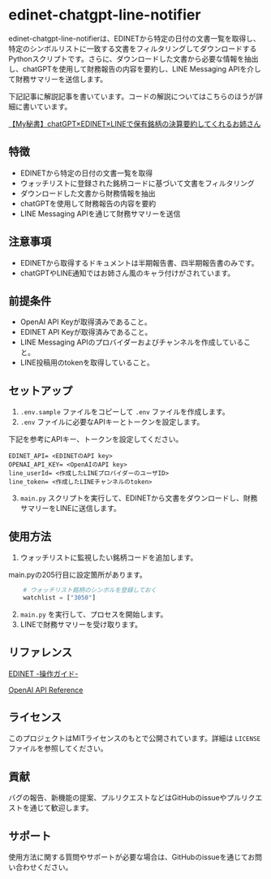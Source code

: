 # edinet-chatgpt-line-notifier

edinet-chatgpt-line-notifierは、EDINETから特定の日付の文書一覧を取得し、特定のシンボルリストに一致する文書をフィルタリングしてダウンロードするPythonスクリプトです。さらに、ダウンロードした文書から必要な情報を抽出し、chatGPTを使用して財務報告の内容を要約し、LINE Messaging APIを介して財務サマリーを送信します。

下記記事に解説記事を書いています。コードの解説についてはこちらのほうが詳細に書いています。

[【My秘書】chatGPT×EDINET×LINEで保有銘柄の決算要約してくれるお姉さん](https://zenn.dev/tomodo_ysys/articles/edinet-chatgpt-financial-report)

## 特徴

- EDINETから特定の日付の文書一覧を取得
- ウォッチリストに登録された銘柄コードに基づいて文書をフィルタリング
- ダウンロードした文書から財務情報を抽出
- chatGPTを使用して財務報告の内容を要約
- LINE Messaging APIを通じて財務サマリーを送信

## 注意事項

- EDINETから取得するドキュメントは半期報告書、四半期報告書のみです。
- chatGPTやLINE通知ではお姉さん風のキャラ付けがされています。

## 前提条件

- OpenAI API Keyが取得済みであること。
- EDINET API Keyが取得済みであること。
- LINE Messaging APIのプロバイダーおよびチャンネルを作成していること。
- LINE投稿用のtokenを取得していること。

## セットアップ

1. `.env.sample` ファイルをコピーして `.env` ファイルを作成します。
2. `.env` ファイルに必要なAPIキーとトークンを設定します。

下記を参考にAPIキー、トークンを設定してください。

```none
EDINET_API= <EDINETのAPI key>
OPENAI_API_KEY= <OpenAIのAPI key>
line_userId= <作成したLINEプロバイダーのユーザID>
line_token= <作成したLINEチャンネルのtoken>
```

3. `main.py` スクリプトを実行して、EDINETから文書をダウンロードし、財務サマリーをLINEに送信します。

## 使用方法

1. ウォッチリストに監視したい銘柄コードを追加します。

main.pyの205行目に設定箇所があります。

```python
    # ウォッチリスト銘柄のシンボルを登録しておく
    watchlist = ["3050"]
```

2. `main.py` を実行して、プロセスを開始します。
3. LINEで財務サマリーを受け取ります。

## リファレンス

[EDINET -操作ガイド-](https://disclosure2dl.edinet-fsa.go.jp/guide/static/disclosure/WZEK0110.html)

[OpenAI API Reference](https://platform.openai.com/docs/overview)

## ライセンス

このプロジェクトはMITライセンスのもとで公開されています。詳細は `LICENSE` ファイルを参照してください。

## 貢献

バグの報告、新機能の提案、プルリクエストなどはGitHubのissueやプルリクエストを通じて歓迎します。

## サポート

使用方法に関する質問やサポートが必要な場合は、GitHubのissueを通じてお問い合わせください。
